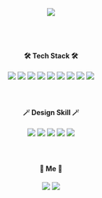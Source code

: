 <div align="center">
<img src="https://capsule-render.vercel.app/api?type=soft&color=timeGradient&height=180&section=header&text=S%20J&fontSize=36" />
</div>
<br />
<br /><br />
<div align="center"><h4>🛠 Tech Stack 🛠</h4></div>
<div align="center">
<img src="https://img.shields.io/badge/HTML5-E34F26?style=flat-square&logo=HTML5&logoColor=white"/>
 <img src="https://img.shields.io/badge/CSS3-1572B6?style=flat-square&logo=CSS3&logoColor=white"/>
 <img src="https://img.shields.io/badge/JavaScript-F7DF1E?style=flat-square&logo=JavaScript&logoColor=white"/>
 <img src="https://img.shields.io/badge/JQuery-0769AD?style=flat-square&logo=JQuery&logoColor=white"/>
 <img src="https://img.shields.io/badge/Node.js-339933?style=flat-square&logo=Node.js&logoColor=white"/>
 <img src="https://img.shields.io/badge/Sass-CC6699?style=flat-square&logo=Sass&logoColor=white"/>
 <img src="https://img.shields.io/badge/GitHub-181717?style=flat-square&logo=GitHub&logoColor=white"/>
 <img src="https://img.shields.io/badge/Markdown-000000?style=flat-square&logo=Markdown&logoColor=white"/>
 <img src="https://img.shields.io/badge/Openlayers-1F6B75?style=flat-square&logo=Openlayers&logoColor=white"/>
 
 </div>
<br /><br />
<div align="center"><h4>🪄 Design Skill 🪄</h4></div>
<div align="center">
<img src="https://img.shields.io/badge/Adobe Photoshop-31A8FF?style=flat-square&logo=Adobe Photoshop&logoColor=white"/>
<img src="https://img.shields.io/badge/Adobe Illustrator-FF9A00?style=flat-square&logo=Adobe Illustrator&logoColor=white"/>
<img src="https://img.shields.io/badge/Figma-F24E1E?style=flat-square&logo=Figma&logoColor=white"/>
<img src="https://img.shields.io/badge/Adobe XD-FF61F6?style=flat-square&logo=Adobe XD&logoColor=white"/>
<img src="https://img.shields.io/badge/Adobe InDesign-FF3366?style=flat-square&logo=Adobe InDesign&logoColor=white"/>
</div>
<br /><br />
<div align="center"><h4>💌 Me 💌</h4></div>
<div align="center">
<a href="mailto:sejeong725@gmail.com"><img src="https://img.shields.io/badge/Gmail-EA4335?style=flat-square&logo=Gmail&logoColor=white"/></a>
<a href="https://velog.io/@luckysjss"><img src="https://img.shields.io/badge/Velog-20C997?style=flat-square&logo=Velog&logoColor=white"/></a>
</div>
<br/>
